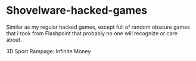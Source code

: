 # Shovelware-hacked-games

Similar as my regular hacked games, except full of random obscure games that I took from Flashpoint that probably no one will recognize or care about. 


3D Sport Rampage: 
Infinite Money

